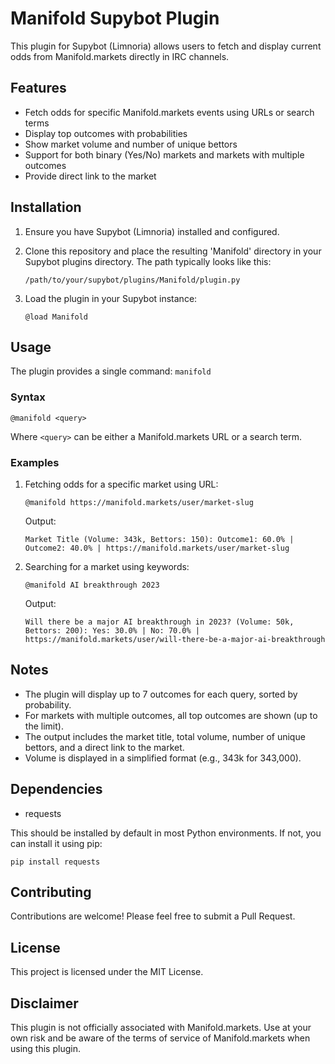 # Manifold Supybot Plugin

This plugin for Supybot (Limnoria) allows users to fetch and display current odds from Manifold.markets directly in IRC channels.

## Features

- Fetch odds for specific Manifold.markets events using URLs or search terms
- Display top outcomes with probabilities
- Show market volume and number of unique bettors
- Support for both binary (Yes/No) markets and markets with multiple outcomes
- Provide direct link to the market

## Installation

1. Ensure you have Supybot (Limnoria) installed and configured.

2. Clone this repository and place the resulting 'Manifold' directory in your Supybot plugins directory. The path typically looks like this:
   ```
   /path/to/your/supybot/plugins/Manifold/plugin.py
   ```

3. Load the plugin in your Supybot instance:
   ```
   @load Manifold
   ```

## Usage

The plugin provides a single command: `manifold`

### Syntax

```
@manifold <query>
```

Where `<query>` can be either a Manifold.markets URL or a search term.

### Examples

1. Fetching odds for a specific market using URL:
   ```
   @manifold https://manifold.markets/user/market-slug
   ```
   Output:
   ```
   Market Title (Volume: 343k, Bettors: 150): Outcome1: 60.0% | Outcome2: 40.0% | https://manifold.markets/user/market-slug
   ```

2. Searching for a market using keywords:
   ```
   @manifold AI breakthrough 2023
   ```
   Output:
   ```
   Will there be a major AI breakthrough in 2023? (Volume: 50k, Bettors: 200): Yes: 30.0% | No: 70.0% | https://manifold.markets/user/will-there-be-a-major-ai-breakthrough
   ```

## Notes

- The plugin will display up to 7 outcomes for each query, sorted by probability.
- For markets with multiple outcomes, all top outcomes are shown (up to the limit).
- The output includes the market title, total volume, number of unique bettors, and a direct link to the market.
- Volume is displayed in a simplified format (e.g., 343k for 343,000).

## Dependencies

- requests

This should be installed by default in most Python environments. If not, you can install it using pip:
```
pip install requests
```

## Contributing

Contributions are welcome! Please feel free to submit a Pull Request.

## License

This project is licensed under the MIT License.

## Disclaimer

This plugin is not officially associated with Manifold.markets. Use at your own risk and be aware of the terms of service of Manifold.markets when using this plugin.
